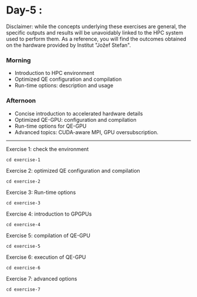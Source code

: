 # Day-5 :

Disclaimer: while the concepts underlying these exercises are general, the
            specific outputs and results will be unavoidably linked to the
            HPC system used to perform them.
            As a reference, you will find the outcomes obtained on the 
            hardware provided by Institut "Jožef Stefan".


### Morning

- Introduction to HPC environment
- Optimized QE configuration and compilation
- Run-time options: description and usage

### Afternoon

- Concise introduction to accelerated hardware details
- Optimized QE-GPU: configuration and compilation
- Run-time options for QE-GPU
- Advanced topics: CUDA-aware MPI, GPU oversubscription.

---

Exercise 1: check the environment

    cd exercise-1

Exercise 2: optimized QE configuration and compilation

    cd exercise-2

Exercise 3: Run-time options

    cd exercise-3

Exercise 4: introduction to GPGPUs

    cd exercise-4

Exercise 5: compilation of QE-GPU

    cd exercise-5

Exercise 6: execution of QE-GPU

    cd exercise-6

Exercise 7: advanced options

    cd exercise-7
